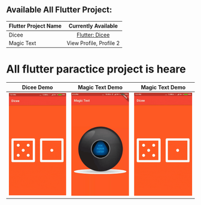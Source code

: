 ## Available All Flutter Project:

|Flutter Project Name|               Currently Available                |
| :----------------- | :----------------------------------------------: |
| Dicee            |             [Flutter: Dicee](https://github.com/Rashidul420222/dart_courses)   |
| Magic Text            |             View Profile, Profile 2              |


# All flutter paractice project is heare


| Dicee Demo | Magic Text Demo |  Magic Text Demo |
| --------------- | ----------------- | ----------------- |
| ![Dicee](/gif/dicee.gif) | ![Magic Text](/gif/magictext.gif) | ![Dicee](/gif/dicee.gif) |

